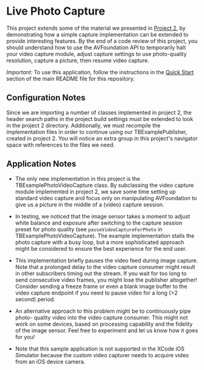Live Photo Capture
=============================

This project extends some of the material we presented in [Project 2][1], by 
demonstrating how a simple capture implementation can be extended to provide
interesting features. By the end of a code review of this project, you should
understand how to use the AVFoundation API to temporarily halt your video 
capture module, adjust capture settings to use photo-quality resolution,
capture a picture, then resume video capture.

*Important:* To use this application, follow the instructions in the
[Quick Start](../README.md#quick-start) section of the main README file
for this repository.

Configuration Notes
-------------------

Since we are importing a number of classes implemented in project 2, the
header search paths in the project build settings must be extended to look
in the project 2 directory. Additionally, we must recompile the
implementation files in order to continue using our TBExamplePublisher,
created in project 2. You will notice an extra group in this project's
navigator space with references to the files we need.

Application Notes
-----------------

*   The only new implementation in this project is the
    TBExamplePhotoVideoCapture class. By subclassing the video capture module
    implemented in project 2, we save some time setting up standard video 
    capture and focus only on manipulating AVFoundation to give us a picture
    in the middle of a (video) capture session.
    
*   In testing, we noticed that the image sensor takes a moment to adjust white
    balance and exposure after switching to the capture session preset for photo
    quality (see `pauseVideoCaptureForPhoto` in TBExamplePhotoVideoCapture).
    The example implementation stalls the photo capture with a busy loop, but 
    a more sophisticated approach might be considered to ensure the best 
    experience for the end user.
    
*   This implementation briefly pauses the video feed during image capture. Note
    that a prolonged delay to the video capture consumer might result in other
    subscribers timing out the stream. If you wait for too long to send 
    consecutive video frames, you might lose the publisher altogether! Consider
    sending a freeze frame or even a blank image buffer to the video capture 
    endpoint if you need to pause video for a long (>2 second) period.

*   An alternative approach to this problem might be to continuously pipe photo-
    quality video into the video capture consumer. This might not work on some
    devices, based on processing capability and the fidelity of the image 
    sensor. Feel free to experiment and let us know how it goes for you!

*   Note that this sample application is not supported in the XCode iOS
    Simulator because the custom video capturer needs to acquire video from an
    iOS device camera.

[1]: ../2.Custom-Video-Driver
